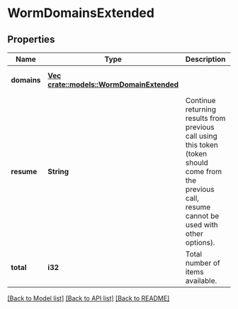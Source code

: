 # WormDomainsExtended

## Properties
Name | Type | Description | Notes
------------ | ------------- | ------------- | -------------
**domains** | [**Vec <crate::models::WormDomainExtended>**](WormDomainExtended.md) |  | [optional] [default to null]
**resume** | **String** | Continue returning results from previous call using this token (token should come from the previous call, resume cannot be used with other options). | [optional] [default to null]
**total** | **i32** | Total number of items available. | [optional] [default to null]

[[Back to Model list]](../README.md#documentation-for-models) [[Back to API list]](../README.md#documentation-for-api-endpoints) [[Back to README]](../README.md)



